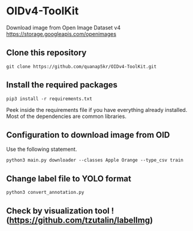 # OIDv4-ToolKit
Download image from Open Image Dataset v4 https://storage.googleapis.com/openimages


## Clone this repository
```
git clone https://github.com/quanap5kr/OIDv4-ToolKit.git
```

## Install the required packages
```
pip3 install -r requirements.txt
```

Peek inside the requirements file if you have everything already installed. Most of the dependencies are common libraries.

## Configuration to download image from OID

Use the following statement.

```
python3 main.py downloader --classes Apple Orange --type_csv train
```

## Change label file to YOLO format

```
python3 convert_annotation.py
```

## Check by visualization tool !(https://github.com/tzutalin/labelImg)
